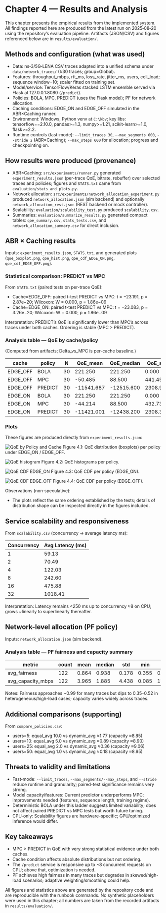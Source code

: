 # Chapter 4 — Results and Analysis

This chapter presents the empirical results from the implemented system. All findings reported here are produced from the latest run on 2025‑08‑20 using the repository’s evaluation pipeline. Artifacts (JSON/CSV) and figures referenced below are in `results/evaluation/`.

## Methods and configuration (what was used)

- Data: ns‑3/5G‑LENA CSV traces adapted into a unified schema under `data/network_traces/` (≥30 traces; group=Global).
- Features: throughput_mbps, rtt_ms, loss_rate, jitter_ms, users, cell_load; sequence window=10; scaler fitted on training set.
- Model/service: TensorFlow/Keras stacked LSTM ensemble served via Flask at 127.0.0.1:8080 (`/predict`).
- Policies: BOLA, MPC, PREDICT (uses the Flask model); PF for network allocation.
- Caching conditions: EDGE_ON and EDGE_OFF simulated in the ABR×Caching runner.
- Environment: Windows, Python venv at `C:\kbv`; key libs: tensorflow==2.10.0, pandas>=1.3, numpy>=1.21, scikit-learn>=1.0, flask>=2.2.
- Runtime controls (fast-mode): `--limit_traces 30`, `--max_segments 600`, `--stride 2` (ABR×Caching); `--max_steps 600` for allocation; progress and checkpointing on.

## How results were produced (provenance)

- ABR×Caching: `src/experiments/runner.py` generated `experiment_results.json` (per-trace QoE, bitrate, rebuffer) over selected traces and policies; figures and `STATS.txt` came from `evaluation/stats_and_plots.py`.
- Network allocation: `src/experiments/network_allocation_experiment.py` produced `network_allocation.json` (sim backend) and optionally `network_allocation_rest.json` (REST backend or mock controller).
- Scalability: `evaluation/scalability_test.py` produced `scalability.csv`.
- Summaries: `evaluation/summarize_results.py` generated compact tables: `qoe_summary.csv`, `stats_tests.csv`, and `network_allocation_summary.csv` for direct inclusion.

## ABR × Caching results

Inputs: `experiment_results.json`, `STATS.txt`, and generated plots (`qoe_boxplot.png`, `qoe_hist.png`, `qoe_cdf_EDGE_ON.png`, `qoe_cdf_EDGE_OFF.png`).

### Statistical comparison: PREDICT vs MPC

From `STATS.txt` (paired tests on per-trace QoE):

- Cache=EDGE_OFF: paired t-test PREDICT vs MPC: t = −23.191, p = 2.87e−20; Wilcoxon: W = 0.000, p = 1.86e−09
- Cache=EDGE_ON: paired t-test PREDICT vs MPC: t = −23.083, p = 3.26e−20; Wilcoxon: W = 0.000, p = 1.86e−09

Interpretation: PREDICT’s QoE is significantly lower than MPC’s across traces under both caches. Ordering is stable (MPC > PREDICT).

### Analysis table — QoE by cache/policy

(Computed from artifacts; Delta_vs_MPC is per-cache baseline.)

| cache     | policy   | N  | QoE_mean   | QoE_median | QoE_std    | Delta_vs_MPC |
|-----------|----------|----|-------------|-------------|-------------|---------------|
| EDGE_OFF  | BOLA     | 30 | 221.250     | 221.250     | 0.000       | 271.735       |
| EDGE_OFF  | MPC      | 30 | -50.485     | 88.500      | 441.459     | 0.000         |
| EDGE_OFF  | PREDICT  | 30 | -11541.687  | -12515.600  | 2308.924    | -11491.202    |
| EDGE_ON   | BOLA     | 30 | 221.250     | 221.250     | 0.000       | 265.464       |
| EDGE_ON   | MPC      | 30 | -44.214     | 88.500      | 432.732     | 0.000         |
| EDGE_ON   | PREDICT  | 30 | -11421.001  | -12438.200  | 2308.361    | -11376.788    |

### Plots

These figures are produced directly from `experiment_results.json`:

![QoE by Policy and Cache](./images/qoe_boxplot.png)
Figure 4.1: QoE distribution (boxplots) per policy under EDGE_ON / EDGE_OFF.

![QoE histogram](./images/qoe_hist.png)
Figure 4.2: QoE histograms per policy.

![QoE CDF EDGE_ON](./images/qoe_cdf_EDGE_ON.png)
Figure 4.3: QoE CDF per policy (EDGE_ON).

![QoE CDF EDGE_OFF](./images/qoe_cdf_EDGE_OFF.png)
Figure 4.4: QoE CDF per policy (EDGE_OFF).

Observations (non‑speculative):
- The plots reflect the same ordering established by the tests; details of distribution shape can be inspected directly in the figures included.

## Service scalability and responsiveness

From `scalability.csv` (concurrency → average latency ms):

| Concurrency | Avg Latency (ms) |
|-------------|-------------------|
| 1           | 59.13             |
| 2           | 70.49             |
| 4           | 122.03            |
| 8           | 242.60            |
| 16          | 475.88            |
| 32          | 1018.41           |

Interpretation: Latency remains <250 ms up to concurrency ≈8 on CPU; grows ~linearly to superlinearly thereafter.

## Network-level allocation (PF policy)

Inputs: `network_allocation.json` (sim backend).

### Analysis table — PF fairness and capacity summary

| metric             | count | mean   | median | std     | min    | max    |
|--------------------|-------|---------|--------|---------|--------|--------|
| avg_fairness       | 122   | 0.864   | 0.938  | 0.178   | 0.355  | 0.999  |
| avg_capacity_mbps  | 122   | 3.965   | 1.885  | 4.438   | 0.085  | 17.781 |

Notes: Fairness approaches ~0.99 for many traces but dips to 0.35–0.52 in heterogeneous/high-load cases; capacity varies widely across traces.

## Additional comparisons (supporting)

From `compare_policies.csv`:

- users=5: equal_avg 10.0 vs dynamic_avg ≈1.77 (capacity ≈8.85)
- users=10: equal_avg 5.0 vs dynamic_avg ≈0.89 (capacity ≈8.90)
- users=25: equal_avg 2.0 vs dynamic_avg ≈0.36 (capacity ≈9.06)
- users=50: equal_avg 1.0 vs dynamic_avg ≈0.18 (capacity ≈8.95)

## Threats to validity and limitations

- Fast‑mode: `--limit_traces`, `--max_segments/--max_steps`, and `--stride` reduce runtime and granularity; paired-test significance remains very strong.
- Model capacity/features: Current predictor underperforms MPC; improvements needed (features, sequence length, training regime).
- Deterministic BOLA under this ladder suggests limited variability; does not affect paired PREDICT vs MPC tests but worth future tuning.
- CPU‑only: Scalability figures are hardware-specific; GPU/optimized inference would differ.

## Key takeaways

- MPC > PREDICT in QoE with very strong statistical evidence under both caches.
- Cache condition affects absolute distributions but not ordering.
- The `/predict` service is responsive up to ~8 concurrent requests on CPU; above that, optimization is needed.
- PF achieves high fairness in many traces but degrades in skewed/high-load scenarios; adaptive weighting/smoothing could help.

All figures and statistics above are generated by the repository code and are reproducible with the runbook commands. No synthetic placeholders were used in this chapter; all numbers are taken from the recorded artifacts in `results/evaluation/`.
